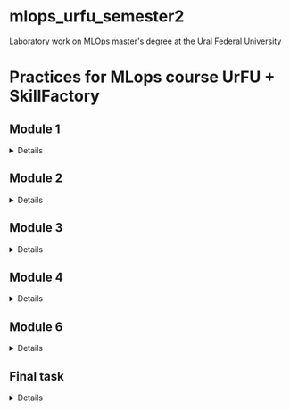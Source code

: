 # mlops_urfu_semester2
Laboratory work on MLOps master's degree at the Ural Federal University

# Practices for MLops course UrFU + SkillFactory
## Module 1
<details>

* Необходимо из создать простейший конвейер для автоматизации работы с моделью машинного обучения. 
* Отдельные этапы конвейера машинного обучения описываются в разных python–скриптах, которые потом соединяются в единую цепочку действий с помощью bash-скрипта.
* Все файлы необходимо разместить в подкаталоге lab1 корневого каталога

Этапы:
1. Создайте python-скрипт (data_creation.py), который создает различные наборы данных, описывающие некий процесс (например, изменение дневной температуры). Таких наборов должно быть несколько, в некоторые данные можно включить аномалии или шумы. 
Часть наборов данных должны быть сохранены в папке “train”, другая часть в папке “test”. Одним из вариантов выполнения этого этапа может быть скачивание набора данных из сети, и разделение выборки на тестовую и обучающую. Учтите, что файл должен быть доступен и методы скачивания либо есть в ubuntu либо устанавливаются через pip в файле pipeline.sh
2. Создайте python-скрипт (data_preprocessing.py), который выполняет предобработку данных, например, с помощью sklearn.preprocessing.StandardScaler. Трансформации выполняются и над тестовой и над обучающей выборкой. 
3. Создайте python-скрипт (model_preparation.py), который создает и обучает модель машинного обучения на построенных данных из папки “train”. Для сохранения модели в файл можно воспользоваться [pickle](https://docs.python.org/3/library/pickle.html) (см. [пример](https://rukovodstvo.net/posts/id_1322/))
4. Создайте python-скрипт (model_testing.py), проверяющий модель машинного обучения на построенных данных из папки “test”.
5. Напишите bash-скрипт (pipeline.sh), последовательно запускающий все python-скрипты. При необходимости усложните скрипт. В результате выполнения скрипта на терминал в стандартный поток вывода печатается одна строка с оценкой метрики на вашей модели, например:

```shell
Model test accuracy is: 0.876
```

Настоятельно рекомендуем вам проверить работоспособность скрипта в окружении отличном от того в котором происходила разработка.
</details>

## Module 2
<details>

* Вам нужно разработать собственный конвейер автоматизации для проекта машинного обучения. Для этого вам понадобится виртуальная машина с установленным Jenkins, python и необходимыми библиотеками. В ходе выполнения практического задания вам необходимо автоматизировать сбор данных, подготовку датасета, обучение модели и работу модели.
* Разработанный конвеер требуется выгрузить в файл. Так же все скрипты (этапы конвеера требуется сохранить)
* Все файлы необходимо разместить в подкаталоге lab2 корневого каталога
Этапы задания

1. Развернуть сервер с Jenkins, установить необходимое программное обеспечение для работы над созданием модели машинного обучения.
2. Выбрать способ получения данных (скачать из github, из Интернета, wget, SQL запрос, …).
3. Провести обработку данных, выделить важные признаки, сформировать датасеты для тренировки и тестирования модели, сохранить.
4. Создать и обучить на тренировочном датасете модель машинного обучения, сохранить в pickle или аналогичном формате.
5. Загрузить сохраненную модель на предыдущем этапе и проанализировать ее качество на тестовых данных. 
6. Реализовать задания и конвеер. Связать конвеер с системой контроля версий. Сохранить конвеер.

</details>

## Module 3
<details>

В практическом задание по модулю вам необходимо применить полученные знания по работе с docker (и docker-compose). Вам необходимо использовать полученные ранее знания по созданию микросервисов. В этом задании необходимо развернуть микросервис в контейнере докер. Например, это может быть модель машинного обучения, принимающая запрос по API и возвращающая ответ. Вариантом может быть реализация приложения на основе streamlit (https://github.com/korelin/streamlit_demo_app).
Результаты работы над этой работой стоит поместить в подкаталог lab3 вашего корневого каталога репозитория.
Что необходимо выполнить:
* Подготовить python код для модели и микросервиса
* Создать Docker file
* Создать docker образ
* Запустить docker контейнер и проверить его работу

Дополнительными плюсами будут:
1. Использование docker-compose
2. Автоматизация сборки образа привязка имени тэга к версии сборки (sha-коммита, имя ветки)
3. Деплой (загрузка) образа в хранилище артефактов например dockerhub

</details>

## Module 4
<details>

В практическом задании данного модуля вам необходимо продемонстрировать навыки практического использования утилиты dvc для работы с данными. В результате выполнения этих заданий вы выполните все основные операции с dvc и закрепите полученные теоретические знания практическими действиями.

Этапы задания:

1. Создайте папку lab4 в корне проекта.
2. Установите git и dvc. Настройте папку проекта для работы с git и dvc.
3. Настройте удаленное хранилище файлов, например на Google Disk или S3.
4. Создайте датасет, например, о пассажирах “Титаника” catboost.titanic().
5. Модифицируйте датасет, в котором содержится информация о классе (“Pclass”),  поле (“Sex”) и возрасте (“Age”) пассажира. Сделайте коммит в git и push в dvc.
6. Создайте новую версию датасета, в котором пропущенные (nan) значения в поле “Age” будут заполнены средним значением. Сделайте коммит в git и push в dvc.
7. Создайте новый признак с использованием one-hot-encoding для строкового признака “Пол” (“Sex”). Сделайте коммит в git и push в dvc.
8. Выполните переключение между всеми созданными версиями датасета.

При правильном выполнении задания и вас появится git репозиторий с опубликованной метаинформацией и папка на Google Disk, в которой хранятся различные версии датасетов.
Вам необходимо подготовить отчет в тех функциональностях которые вы настроили. Дополнительно можно настроить DAG, запуск и версионирование экспериментов, например, с использованием Hydra.

В постановке задачи используется датасет из конкурса “Titanic Disaster”, однако вы можете использовать свои наборы данных, в этом случае в п.п.4-8 необходимо использовать информацию и признаки из вашего датасета.

</details>

## Module 6
<details>

### Тестирование качества работы моделей машинного обучения
Цель задания: применить средства автоматизации тестирования python для автоматического тестирования качества работы модели машинного обучения на различных датасетах. Результаты размещаются в каталоге lab5.

Этапы задания:  
1. Создать три датасета с «качественными» данными, на которых можно обучить простую модель линейной регрессии, например

![image clean data](./lab5/clean_data.png)

2. На одном из этих датасетов обучить модель линейной регрессии
3. Создать датасет с шумом в данных, например

![image clean data](./lab5/noised_data.png)

4. Провести тестирование работы модели на разных датасетах с использованием pytest, анализируя качество предсказания, обнаружить проблему на датасете с шумами.

Критерии: данное задание необходимо полностью выполнить в виде jupyter ноутбука и предоставить его на проверку.

Подсказка: вы можете записать содержимое ячейки jupyter ноутбука в отдельный файл с помощью команды

```%%writefile”имя файла”```

А также можете выполнить любую linux команду прямо из ячейки jupyter ноутбука, с помощью синтаксиса

```! “имя команды”```

</details>

## Final task
<details>

### Цель проекта: разработать конвеер машинного обучения data-продукта (Web или API приложение).

Команда проекта. Проект выполняется в команде из 3-4 человека.

Требования к реализации проекта:
1. Исходные коды проекта должны находиться в репозитории GitHub.
2. Проект оркестируется с помощью ci/cd (jenkins или gitlab).
3. Датасеты версионируются с помощью dvc и синхронизируются с удалённым хранилищем.
4. Разработка возможностей приложения должна проводиться в отдельных ветках, наборы фичей и версии данных тоже.
5. В коневеере запускаются не только модульные тесты, но и проверка тестами на качество данных.
6. Итоговое приложение реализуется в виде образа docker. Сборка образа происходит в конвеере.
7. В проекте может использоваться предварительно обученная модель. Обучать собственную модель не требуется.

</details>
